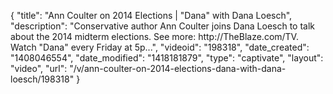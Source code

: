 {
    "title": "Ann Coulter on 2014 Elections | \"Dana\" with Dana Loesch",
    "description": "Conservative author Ann Coulter joins Dana Loesch to talk about the 2014 midterm elections. See more: http:\/\/TheBlaze.com\/TV. Watch \"Dana\" every Friday at 5p...",
    "videoid": "198318",
    "date_created": "1408046554",
    "date_modified": "1418181879",
    "type": "captivate",
    "layout": "video",
    "url": "\/v\/ann-coulter-on-2014-elections-dana-with-dana-loesch\/198318"
}